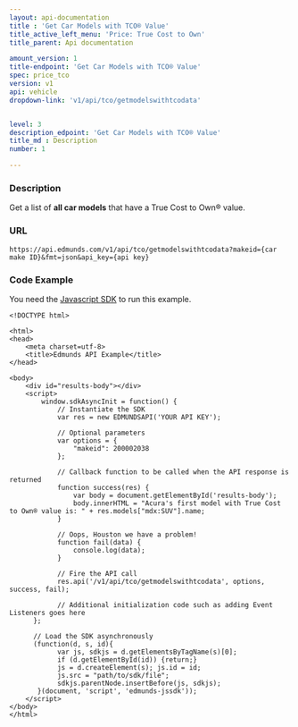 ```yaml
---
layout: api-documentation
title : 'Get Car Models with TCO® Value'
title_active_left_menu: 'Price: True Cost to Own'
title_parent: Api documentation

amount_version: 1
title-endpoint: 'Get Car Models with TCO® Value'
spec: price_tco
version: v1
api: vehicle
dropdown-link: 'v1/api/tco/getmodelswithtcodata'


level: 3
description_edpoint: 'Get Car Models with TCO® Value'
title_md : Description
number: 1

---
```


### Description

Get a list of **all car models** that have a True Cost to Own® value.

### URL

	https://api.edmunds.com/v1/api/tco/getmodelswithtcodata?makeid={car make ID}&fmt=json&api_key={api key}
	
### Code Example

You need the [Javascript SDK](https://github.com/EdmundsAPI/edmunds-javascript-sdk) to run this example.

	<!DOCTYPE html>

	<html>
	<head>
		<meta charset=utf-8>
		<title>Edmunds API Example</title>
	</head>

	<body>
		<div id="results-body"></div>
		<script>
		  	window.sdkAsyncInit = function() {
		    	// Instantiate the SDK
				var res = new EDMUNDSAPI('YOUR API KEY');

				// Optional parameters
				var options = {
					"makeid": 200002038
				};

				// Callback function to be called when the API response is returned
				function success(res) {
					var body = document.getElementById('results-body');
					body.innerHTML = "Acura's first model with True Cost to Own® value is: " + res.models["mdx:SUV"].name;
				}

				// Oops, Houston we have a problem!
				function fail(data) {
					console.log(data);
				}

				// Fire the API call
				res.api('/v1/api/tco/getmodelswithtcodata', options, success, fail);

			    // Additional initialization code such as adding Event Listeners goes here
		  };

		  // Load the SDK asynchronously
		  (function(d, s, id){
		     	var js, sdkjs = d.getElementsByTagName(s)[0];
		     	if (d.getElementById(id)) {return;}
		     	js = d.createElement(s); js.id = id;
		     	js.src = "path/to/sdk/file";
		     	sdkjs.parentNode.insertBefore(js, sdkjs);
		   }(document, 'script', 'edmunds-jssdk'));
		</script>
	</body>
	</html>
